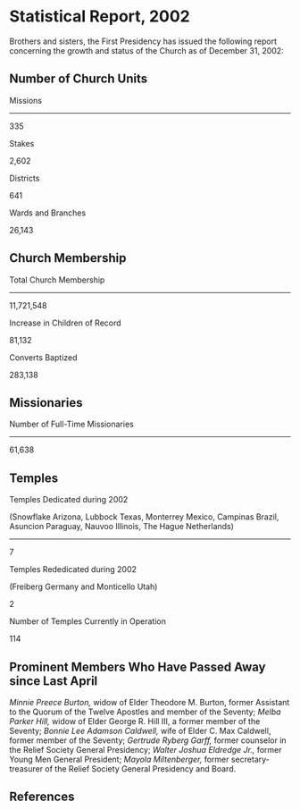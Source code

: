 # Statistical Report, 2002

Brothers and sisters, the First Presidency has issued the following report
concerning the growth and status of the Church as of December 31, 2002:

## Number of Church Units

Missions  
  
---  
  
335  
  
Stakes  
  
2,602  
  
Districts  
  
641  
  
Wards and Branches  
  
26,143  
  
## Church Membership

Total Church Membership  
  
---  
  
11,721,548  
  
Increase in Children of Record  
  
81,132  
  
Converts Baptized  
  
283,138  
  
## Missionaries

Number of Full-Time Missionaries  
  
---  
  
61,638  
  
## Temples

Temples Dedicated during 2002

(Snowflake Arizona, Lubbock Texas, Monterrey Mexico, Campinas Brazil, Asuncion
Paraguay, Nauvoo Illinois, The Hague Netherlands)  
  
---  
  
7  
  
Temples Rededicated during 2002

(Freiberg Germany and Monticello Utah)  
  
2  
  
Number of Temples Currently in Operation  
  
114  
  
## Prominent Members Who Have Passed Away since Last April

_Minnie Preece Burton,_ widow of Elder Theodore M. Burton, former Assistant to
the Quorum of the Twelve Apostles and member of the Seventy; _Melba Parker
Hill,_ widow of Elder George R. Hill III, a former member of the Seventy;
_Bonnie Lee Adamson Caldwell,_ wife of Elder C. Max Caldwell, former member of
the Seventy; _Gertrude Ryberg Garff,_ former counselor in the Relief Society
General Presidency; _Walter Joshua Eldredge Jr.,_ former Young Men General
President; _Mayola Miltenberger,_ former secretary-treasurer of the Relief
Society General Presidency and Board.

## References

